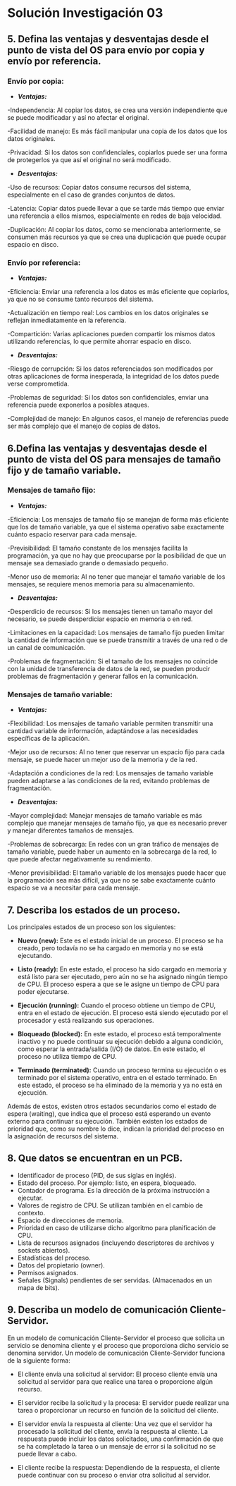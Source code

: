 # **Solución Investigación 03**

## **5. Defina las ventajas y desventajas desde el punto de vista del OS para envío por copia y envío por referencia.**

### **Envío por copia:**

- ***Ventajas:***

-Independencia: Al copiar los datos, se crea una versión independiente que se puede modificadar y así no afectar el original.

-Facilidad de manejo: Es más fácil manipular una copia de los datos que los datos originales.

-Privacidad: Si los datos son confidenciales, copiarlos puede ser una forma de protegerlos ya que así el original no será modificado.

- ***Desventajas:***

-Uso de recursos: Copiar datos consume recursos del sistema, especialmente en el caso de grandes conjuntos de datos.

-Latencia: Copiar datos puede llevar a que se tarde más tiempo que enviar una referencia a ellos mismos, especialmente en redes de baja velocidad.

-Duplicación: Al copiar los datos,  como se mencionaba anteriormente, se consumen más recursos ya que se crea una duplicación que puede ocupar espacio en disco.

### **Envío por referencia:**


- ***Ventajas:***

-Eficiencia: Enviar una referencia a los datos es más eficiente que copiarlos, ya que no se consume tanto recursos del sistema.

-Actualización en tiempo real: Los cambios en los datos originales se reflejan inmediatamente en la referencia.

-Compartición: Varias aplicaciones pueden compartir los mismos datos utilizando referencias, lo que permite ahorrar espacio en disco.


- ***Desventajas:***

-Riesgo de corrupción: Si los datos referenciados son modificados por otras aplicaciones de forma inesperada, la integridad de los datos puede verse comprometida.

-Problemas de seguridad: Si los datos son confidenciales, enviar una referencia puede exponerlos a posibles ataques.

-Complejidad de manejo: En algunos casos, el manejo de referencias puede ser más complejo que el manejo de copias de datos.

## **6.Defina las ventajas y desventajas desde el punto de vista del OS para mensajes de tamaño fijo y de tamaño variable.**

### **Mensajes de tamaño fijo:**

- ***Ventajas:***

-Eficiencia: Los mensajes de tamaño fijo se manejan de forma más eficiente que los de tamaño variable, ya que el sistema operativo sabe exactamente cuánto espacio reservar para cada mensaje.

-Previsibilidad: El tamaño constante de los mensajes facilita la programación, ya que no hay que preocuparse por la posibilidad de que un mensaje sea demasiado grande o demasiado pequeño.

-Menor uso de memoria: Al no tener que manejar el tamaño variable de los mensajes, se requiere menos memoria para su almacenamiento.

- ***Desventajas:***

-Desperdicio de recursos: Si los mensajes tienen un tamaño mayor del necesario, se puede desperdiciar espacio en memoria o en red.

-Limitaciones en la capacidad: Los mensajes de tamaño fijo pueden limitar la cantidad de información que se puede transmitir a través de una red o de un canal de comunicación.

-Problemas de fragmentación: Si el tamaño de los mensajes no coincide con la unidad de transferencia de datos de la red, se pueden producir problemas de fragmentación y generar fallos en la comunicación.

### **Mensajes de tamaño variable:**

- ***Ventajas:***

-Flexibilidad: Los mensajes de tamaño variable permiten transmitir una cantidad variable de información, adaptándose a las necesidades específicas de la aplicación.

-Mejor uso de recursos: Al no tener que reservar un espacio fijo para cada mensaje, se puede hacer un mejor uso de la memoria y de la red.

-Adaptación a condiciones de la red: Los mensajes de tamaño variable pueden adaptarse a las condiciones de la red, evitando problemas de fragmentación.

- ***Desventajas:***

-Mayor complejidad: Manejar mensajes de tamaño variable es más complejo que manejar mensajes de tamaño fijo, ya que es necesario prever y manejar diferentes tamaños de mensajes.

-Problemas de sobrecarga: En redes con un gran tráfico de mensajes de tamaño variable, puede haber un aumento en la sobrecarga de la red, lo que puede afectar negativamente su rendimiento.

-Menor previsibilidad: El tamaño variable de los mensajes puede hacer que la programación sea más difícil, ya que no se sabe exactamente cuánto espacio se va a necesitar para cada mensaje.

## **7. Describa los estados de un proceso.**

Los principales estados de un proceso son los siguientes:

- **Nuevo (new):** Este es el estado inicial de un proceso. El proceso se ha creado, pero todavía no se ha cargado en memoria y no se está ejecutando.

- **Listo (ready):** En este estado, el proceso ha sido cargado en memoria y está listo para ser ejecutado, pero aún no se ha asignado ningún tiempo de CPU. El proceso espera a que se le asigne un tiempo de CPU para poder ejecutarse.

- **Ejecución (running):** Cuando el proceso obtiene un tiempo de CPU, entra en el estado de ejecución. El proceso está siendo ejecutado por el procesador y está realizando sus operaciones.

- **Bloqueado (blocked):** En este estado, el proceso está temporalmente inactivo y no puede continuar su ejecución debido a alguna condición, como esperar la entrada/salida (I/O) de datos. En este estado, el proceso no utiliza tiempo de CPU.

- **Terminado (terminated):** Cuando un proceso termina su ejecución o es terminado por el sistema operativo, entra en el estado terminado. En este estado, el proceso se ha eliminado de la memoria y ya no está en ejecución.

Además de estos, existen otros estados secundarios como el estado de espera (waiting), que indica que el proceso está esperando un evento externo para continuar su ejecución. También existen los estados de prioridad que, como su nombre lo dice, indican la prioridad del proceso en la asignación de recursos del sistema.

## **8. Que datos se encuentran en un PCB.**

- Identificador de proceso (PID, de sus siglas en inglés).
- Estado del proceso. Por ejemplo: listo, en espera, bloqueado.
- Contador de programa. Es la dirección de la próxima instrucción a ejecutar.
- Valores de registro de CPU. Se utilizan también en el cambio de contexto.
- Espacio de direcciones de memoria.
- Prioridad en caso de utilizarse dicho algoritmo para planificación de CPU.
- Lista de recursos asignados (incluyendo descriptores de archivos y sockets abiertos).
- Estadísticas del proceso.
- Datos del propietario (owner).
- Permisos asignados.
- Señales (Signals) pendientes de ser servidas. (Almacenados en un mapa de bits).

## **9. Describa un modelo de comunicación Cliente-Servidor.**

En un modelo de comunicación Cliente-Servidor el proceso que solicita un servicio se denomina cliente y el proceso que proporciona dicho servicio se denomina servidor.
Un modelo de comunicación Cliente-Servidor funciona de la siguiente forma:

- El cliente envía una solicitud al servidor: El proceso cliente envía una solicitud al servidor para que realice una tarea o proporcione algún recurso.

- El servidor recibe la solicitud y la procesa: El servidor puede realizar una tarea o proporcionar un recurso en función de la solicitud del cliente.

- El servidor envía la respuesta al cliente: Una vez que el servidor ha procesado la solicitud del cliente, envía la respuesta al cliente. La respuesta puede incluir los datos solicitados, una confirmación de que se ha completado la tarea o un mensaje de error si la solicitud no se puede llevar a cabo.

- El cliente recibe la respuesta: Dependiendo de la respuesta, el cliente puede continuar con su proceso o enviar otra solicitud al servidor.
